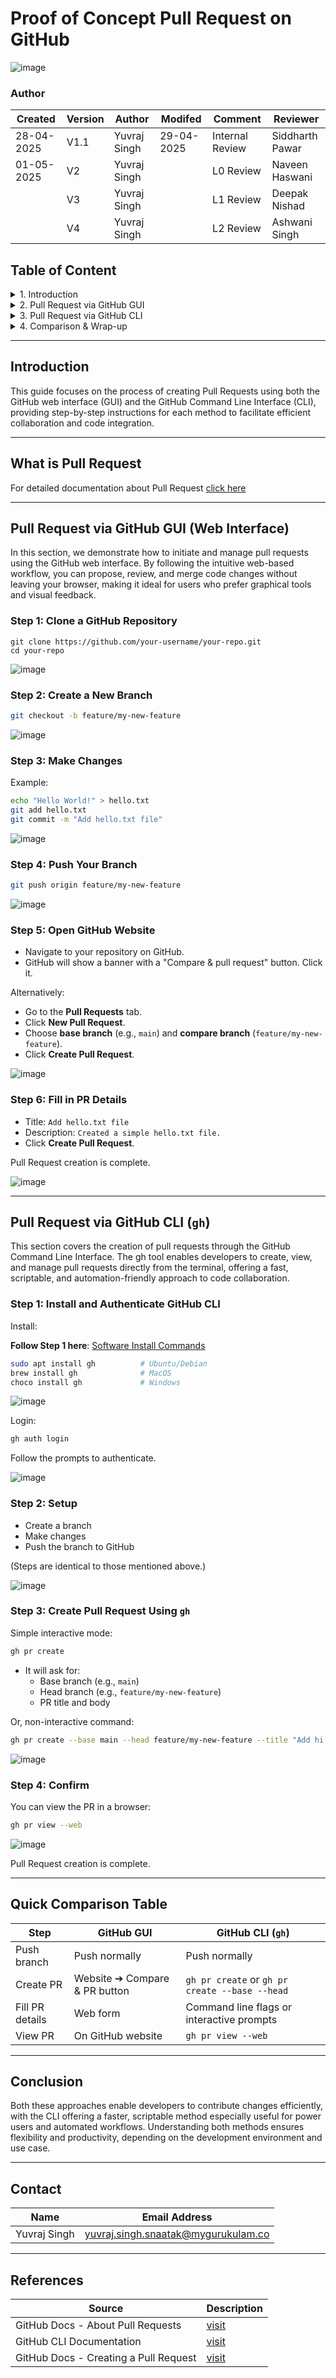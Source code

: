 

# Proof of Concept Pull Request on GitHub

![image](https://github.com/user-attachments/assets/26c757c0-8b3d-458c-8d0f-e29003d470ed)


### Author
| Created     | Version | Author        | Modifed | Comment           | Reviewer   |
|-------------|---------|---------------|-------|------------|------------------|
| 28-04-2025  |  V1.1      | Yuvraj Singh | 29-04-2025 | Internal Review   | Siddharth Pawar  |
| 01-05-2025  |  V2        | Yuvraj Singh |            | L0 Review         | Naveen Haswani |
|             |  V3        | Yuvraj Singh |            | L1 Review         | Deepak Nishad |
|             |  V4        | Yuvraj Singh |            | L2 Review         | Ashwani Singh |

## Table of Content
<details>
<summary>1. Introduction</summary>

- [Introduction](#introduction)
- [What is Pull Request](#what-is-pull-request)

</details>
  
<details>
<summary>2. Pull Request via GitHub GUI</summary>

- [Pull Request via GitHub GUI (Web Interface)](#pull-request-via-github-gui-web-interface)  
  - [Step 1: Clone a GitHub Repository](#step-1-clone-a-github-repository)  
  - [Step 2: Create a New Branch](#step-2-create-a-new-branch)  
  - [Step 3: Make Changes](#step-3-make-changes)  
  - [Step 4: Push Your Branch](#step-4-push-your-branch)  
  - [Step 5: Open GitHub Website](#step-5-open-github-website)  
  - [Step 6: Fill in PR Details](#step-6-fill-in-pr-details)

</details>

<details>
<summary>3. Pull Request via GitHub CLI</summary>

- [Pull Request via GitHub CLI (`gh`)](#pull-request-via-github-cli-gh)  
  - [Step 1: Install and Authenticate GitHub CLI](#step-1-install-and-authenticate-github-cli)  
  - [Step 2: Setup](#step-2-setup)  
  - [Step 3: Create Pull Request Using `gh`](#step-3-create-pull-request-using-gh)  
  - [Step 4: Confirm](#step-4-confirm)

</details>

<details>
<summary>4. Comparison & Wrap-up</summary>

- [Quick Comparison Table](#quick-comparison-table)  
- [Conclusion](#conclusion)  
- [Contact](#contact)  
- [References](#references)

</details>

----
## Introduction

This guide focuses on the process of creating Pull Requests using both the GitHub web interface (GUI) and the GitHub Command Line Interface (CLI), providing step-by-step instructions for each method to facilitate efficient collaboration and code integration.

---

## What is Pull Request

For detailed documentation about Pull Request [click here](https://github.com/snaatak-Downtime-Crew/Documentation/blob/SCRUMS-106-Adil/vcs_design%20+%20poc/pr/pr%20documentation/README.md) 

---
## Pull Request via GitHub GUI (Web Interface)

In this section, we demonstrate how to initiate and manage pull requests using the GitHub web interface. By following the intuitive web-based workflow, you can propose, review, and merge code changes without leaving your browser, making it ideal for users who prefer graphical tools and visual feedback.

### Step 1: Clone a GitHub Repository

```
git clone https://github.com/your-username/your-repo.git
cd your-repo
```
![image](https://github.com/user-attachments/assets/fb06d5b6-1590-4c8f-b29f-cf52ab7d94f4)


### Step 2: Create a New Branch
```bash
git checkout -b feature/my-new-feature
```
![image](https://github.com/user-attachments/assets/03ed374f-b79f-419d-bc61-ed4deba150b5)


### Step 3: Make Changes
Example:
```bash
echo "Hello World!" > hello.txt
git add hello.txt
git commit -m "Add hello.txt file"
```
![image](https://github.com/user-attachments/assets/304008a0-a1a0-4ec1-bec3-88efb2da3dcf)

### Step 4: Push Your Branch
```bash
git push origin feature/my-new-feature
```
![image](https://github.com/user-attachments/assets/bcaa4a03-7672-4f48-bf4d-37c61a37e22c)

### Step 5: Open GitHub Website
- Navigate to your repository on GitHub.
- GitHub will show a banner with a "Compare & pull request" button. Click it.

Alternatively:
- Go to the **Pull Requests** tab.
- Click **New Pull Request**.
- Choose **base branch** (e.g., `main`) and **compare branch** (`feature/my-new-feature`).
- Click **Create Pull Request**.

![image](https://github.com/user-attachments/assets/d0151fd9-9b9e-4f39-93c2-8072810c17e6)

### Step 6: Fill in PR Details
- Title: `Add hello.txt file`
- Description: `Created a simple hello.txt file.`
- Click **Create Pull Request**.

Pull Request creation is complete.

![image](https://github.com/user-attachments/assets/22b05e42-9e3c-4f5f-b7a2-6775b70ffa06)

---

## Pull Request via GitHub CLI (`gh`)

This section covers the creation of pull requests through the GitHub Command Line Interface. The gh tool enables developers to create, view, and manage pull requests directly from the terminal, offering a fast, scriptable, and automation-friendly approach to code collaboration.

### Step 1: Install and Authenticate GitHub CLI
Install:

**Follow Step 1 here**: [Software Install Commands](https://github.com/snaatak-Downtime-Crew/Documentation/tree/main/common_stack/operating_system/ubuntu/sop/softwaremanagement#3-Install-a-Software)

```bash
sudo apt install gh          # Ubuntu/Debian
brew install gh              # MacOS
choco install gh             # Windows
```
![image](https://github.com/user-attachments/assets/202c4bba-7603-42c5-af51-a2a860bb7bf0)

Login:
```bash
gh auth login
```
Follow the prompts to authenticate.

![image](https://github.com/user-attachments/assets/dab3d738-4c2e-4d66-897c-bdc0c0715886)

### Step 2: Setup
- Create a branch
- Make changes
- Push the branch to GitHub

(Steps are identical to those mentioned above.)

![image](https://github.com/user-attachments/assets/ed874968-fb08-4dd4-8ca5-841feb1bece4)

### Step 3: Create Pull Request Using `gh`
Simple interactive mode:
```bash
gh pr create
```
- It will ask for:
  - Base branch (e.g., `main`)
  - Head branch (e.g., `feature/my-new-feature`)
  - PR title and body

Or, non-interactive command:

```bash
gh pr create --base main --head feature/my-new-feature --title "Add hi.txt file" --body "Created a simple hi.txt file."
```
![image](https://github.com/user-attachments/assets/f8d2387f-e945-45cb-a051-4a6c9478fa58)

### Step 4: Confirm
You can view the PR in a browser:
```bash
gh pr view --web
```

![image](https://github.com/user-attachments/assets/1d54634b-4378-4a18-96bf-5271ac349223)

Pull Request creation is complete.

---

## Quick Comparison Table

| Step                   | GitHub GUI                                  | GitHub CLI (`gh`)                               |
|-------------------------|--------------------------------------------|-------------------------------------------------|
| Push branch             | Push normally                              | Push normally                                  |
| Create PR               | Website ➔ Compare & PR button              | `gh pr create` or `gh pr create --base --head`  |
| Fill PR details         | Web form                                   | Command line flags or interactive prompts       |
| View PR                 | On GitHub website                         | `gh pr view --web`                              |

---

## Conclusion
Both these approaches enable developers to contribute changes efficiently, with the CLI offering a faster, scriptable method especially useful for power users and automated workflows.
Understanding both methods ensures flexibility and productivity, depending on the development environment and use case.

---

## Contact

| Name| Email Address      |
|-----|--------------------------|
| Yuvraj Singh | yuvraj.singh.snaatak@mygurukulam.co |

---

## References

| Source                                                                                     | Description                                |
| ------------------------------------------------------------------------------------------ | ------------------------------------------ |
| GitHub Docs - About Pull Requests | [visit](https://docs.github.com/en/pull-requests/collaborating-with-pull-requests/proposing-changes-to-your-work-with-pull-requests/about-pull-requests) |
| GitHub CLI Documentation | [visit](https://cli.github.com/manual/) | 
| GitHub Docs - Creating a Pull Request | [visit](https://docs.github.com/en/pull-requests/collaborating-with-pull-requests/proposing-changes-to-your-work-with-pull-requests/creating-a-pull-request) | 
